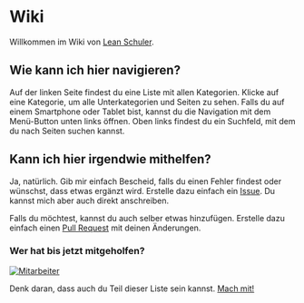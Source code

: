 # Wiki

Willkommen im Wiki von [Lean Schuler](https://leanschuler.ch).

## Wie kann ich hier navigieren?

Auf der linken Seite findest du eine Liste mit allen Kategorien. Klicke auf eine Kategorie, um alle Unterkategorien und
Seiten zu sehen.
Falls du auf einem Smartphone oder Tablet bist, kannst du die Navigation mit dem Menü-Button unten links öffnen.
Oben links findest du ein Suchfeld, mit dem du nach Seiten suchen kannst.

## Kann ich hier irgendwie mithelfen?

Ja, natürlich. Gib mir einfach Bescheid, falls du einen Fehler findest oder wünschst, dass etwas ergänzt wird.
Erstelle dazu einfach ein [Issue](https://github.com/FormulaRossa/wiki/issues). Du kannst mich aber auch direkt
anschreiben.

Falls du möchtest, kannst du auch selber etwas hinzufügen. Erstelle dazu einfach
einen [Pull Request](https://github.com/FormulaRossa/wiki/pulls) mit deinen Änderungen.

### Wer hat bis jetzt mitgeholfen?

<a href = "https://github.com/FormulaRossa/wiki/graphs/contributors">
  <img src = "https://contrib.rocks/image?repo=FormulaRossa/Wiki" alt="Mitarbeiter"/>
</a>

Denk daran, dass auch du Teil dieser Liste sein kannst. [Mach mit!](https://github.com/FormulaRossa/wiki)
